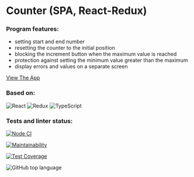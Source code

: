 # Counter (SPA, React-Redux)
### Program features:
- setting start and end number
- resetting the counter to the initial position
- blocking the increment button when the maximum value is reached
- protection against setting the minimum value greater than the maximum
- display errors and values ​​on a separate screen

[View The App](https://denisloza.github.io/Counter_withRedux/)

### Based on:
![React](https://img.shields.io/badge/react-%2320232a.svg?style=for-the-badge&logo=react&logoColor=%2361DAFB)
![Redux](https://img.shields.io/badge/redux-%23593d88.svg?style=for-the-badge&logo=redux&logoColor=white)
![TypeScript](https://img.shields.io/badge/typescript-%23007ACC.svg?style=for-the-badge&logo=typescript&logoColor=white)

### Tests and linter status:
[![Node CI](https://github.com/DenisLoza/frontend-project-lvl1/actions/workflows/node.js.yml/badge.svg)](https://github.com/DenisLoza/Counter_withRedux/actions/workflows/node.js.yml)

[![Maintainability](https://api.codeclimate.com/v1/badges/a99a88d28ad37a79dbf6/maintainability)](https://codeclimate.com/github/DenisLoza/Counter_withRedux/maintainability)

[![Test Coverage](https://api.codeclimate.com/v1/badges/a99a88d28ad37a79dbf6/test_coverage)](https://codeclimate.com/github/DenisLoza/Counter_withRedux/test_coverage)

![GitHub top language](https://img.shields.io/github/languages/top/DenisLoza/Counter_withRedux)
